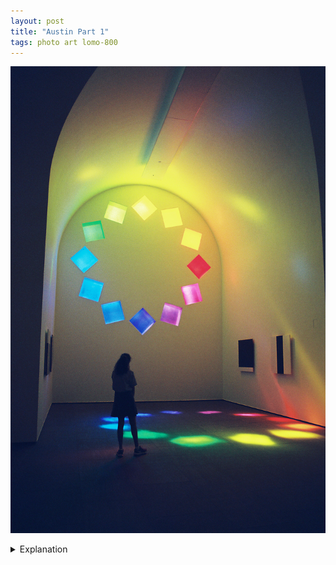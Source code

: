 ```yaml
---
layout: post
title: "Austin Part 1"
tags: photo art lomo-800
---
```


![Austin](/assets/images/2022-06/2022-06-11-austin-1.jpg)

<details>
	<summary>Explanation</summary>

	I promised to talk more about Ellsworth Kelly's piece <i>Austin</i> so I'm starting a 2 post mini series on it.<br><br>

	To get it out of the way, the next set of pictures were all shot on Lomography 800 film. This roll ended up really exciting and I have a lot of pictures I want to talk about so there will be a lot of posts related to this roll in particular. Additionally, I like a lot of these pictures individually or in pairs so unlike some of the previous posts that covered 4 pictures, most of these posts will be on either one or two specific pictures.<br><br>

	With that out of the way let's talk about this picture. In previous posts, I've talked about what I might call "great" pictures. To me, this is one I would classify in that group. What qualities in this picture lead me to that classification?<br><br>

	First, there's an element of timing and personality to the picture. The young lady is standing in a nice contemplative position a bit off center. While there isn't much detail to her, the intention and structure feels strongly communicated. In terms of timing, it's also not just the fact that someone is in this picture (I tend to not do staged pictures as I'm not particularly interested in them). There's also the lights coming through the window. This picture was taken on June 11th. During the summer months, the east facing window, which is pictured here, only has light shining through it during the morning hours, from 10am when the museum opens until about 11:30am when the lights drift away. Furthermore, at this specific time, this young lady happens to be standing in an off patch of orange light. This is caused by the thickness of the windows. Specifically in this case, there's enough light hitting the far right edge of the orange window to shine an extra area of light down onto the ground.<br><br>

	In terms of color, this is perhaps not the most accurate, though significantly moreso than the LomoChrome Purple I shot before this. However, even though the windows at the top blow out a bit all looking roughtly the same shade of yellow, the light shining onto the ground is clearly visible, expressing the full range of colors.<br><br>

	In terms of composition, this works in a couple ways. As said before with where she's standing a bit off center. But additionally, while it might be preferable to wait until the light is fully aligned if you're taking a straight on picture it's not preferable here. Instead there's a cross angle going on where the picture is being taken from the left while the light is shining down toward the right. There's some negative space but not enough to overwhelm the picture.<br><br>

	Lastly, let's talk about film grain. Usually I don't get too into film grain with these posts and reserve talking about it on full roll posts. However, I think it's important to note here. The grain is a bit strong, but really even. It definitely feels like film or like a vintage photo that might be printed onto posterboard or an old movie poster.<br><br>

	Ultimately, how I determine whether a picture is "great" is whether I could see it appearing in a professionally printed media. Whether that's as a poster, in a magazine, or a brochure, I like thinking about pictures that work on multiple levels and feel like they can express that to a larger audience without much effort. I truly believe that this picture fits that bill.
</details>
